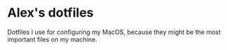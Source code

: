 Alex's dotfiles
========

Dotfiles I use for configuring my MacOS, because they might be the most important files on my machine.
